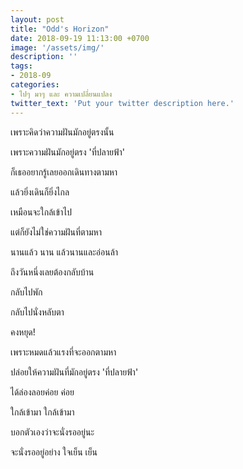 ```yaml
---
layout: post
title: "Odd's Horizon"
date: 2018-09-19 11:13:00 +0700
image: '/assets/img/'
description: ''
tags:
- 2018-09
categories:
- ไปๆ มาๆ และ ความเปลี่ยนแปลง
twitter_text: 'Put your twitter description here.'
---
```

เพราะคิดว่าความฝันมักอยู่ตรงนั้น

เพราะความฝันมักอยู่ตรง 'ที่ปลายฟ้า'

ก็เธออยากรู้เลยออกเดินทางตามหา

แล้วยิ่งเดินก็ยิ่งไกล

เหมือนจะใกล้เข้าไป

แต่ก็ยังไม่ใช่ความฝันที่ตามหา


นานแล้ว นาน แล้วนานและอ่อนล้า


ถึงวันหนึ่งเลยต้องกลับบ้าน

กลับไปพัก

กลับไปนั่งหลับตา


คงหยุด!


เพราะหมดแล้วแรงที่จะออกตามหา

ปล่อยให้ความฝันที่มักอยู่ตรง 'ที่ปลายฟ้า'

ได้ล่องลอยค่อย ค่อย

ใกล้เข้ามา ใกล้เข้ามา

บอกตัวเองว่าจะนั่งรออยู่นะ

จะนั่งรออยู่อย่าง ใจเย็น เย็น
